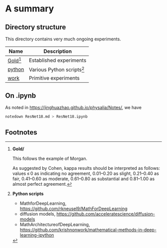 # A summary

## Directory structure

This directory contains very much ongoing experiments.

Name | Description
-----|------------------------------------------
[Gold](Gold/)[^gold] | Established experiments
[python](python/) | Various Python scripts[^python]
[work](work/) | Primitive experiments

## On .ipynb

As noted in <https://jinghuazhao.github.io/physalia/Notes/>, we have

```bash
notedown ResNet18.md > ResNet18.ipynb
```

## Footnotes

[^gold]: **Gold/**

    This follows the example of Morgan.

    As suggested by Cohen, kappa results should be interpreted as follows: values ≤ 0 as indicating no agreement, 0.01–0.20 as slight, 0.21–0.40 as fair, 0.41–0.60 as moderate, 0.61–0.80 as substantial and 0.81–1.00 as almost perfect agreement.

[^python]: **Python scripts**

    - MathforDeepLearning, <https://github.com/rkneusel9/MathForDeepLearning>
    - diffusion models, <https://github.com/acceleratescience/diffusion-models>
    - MathArchitectureofDeepLearning, <https://github.com/krishnonwork/mathematical-methods-in-deep-learning-ipython>

[^url]: **URLs**

    - breast cancer, <https://archive.ics.uci.edu/static/public/15/breast+cancer+wisconsin+original.zip>
    - cifar-10, <https://www.cs.toronto.edu/~kriz/cifar-10-python.tar.gz>
    - cifar-100, <https://www.cs.toronto.edu/~kriz/cifar-100-python.tar.gz>
    - iris, <https://archive.ics.uci.edu/static/public/53/iris.zip>
    - Land use, <http://weegee.vision.ucmerced.edu/datasets/UCMerced_LandUse.zip>

    where breast cancer and iris data can be downloaded from Python `ucimlrepo` package and cifar-10, mnist are also available from `keras`.
